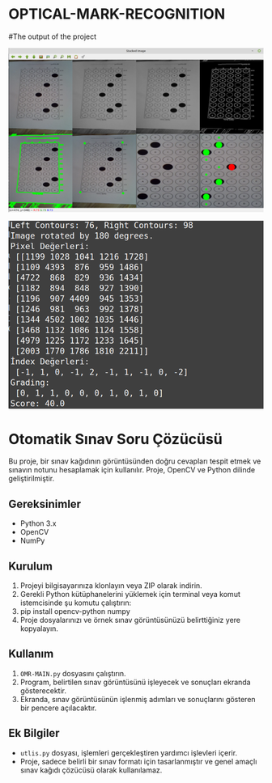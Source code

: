 # OPTICAL-MARK-RECOGNITION

#The output of the project

![Stacked-Images](çıktı.png)

![the output of the code](kod-output.png)


# Otomatik Sınav Soru Çözücüsü

Bu proje, bir sınav kağıdının görüntüsünden doğru cevapları tespit etmek ve sınavın notunu hesaplamak için kullanılır. Proje, OpenCV ve Python dilinde geliştirilmiştir.

## Gereksinimler

- Python 3.x
- OpenCV
- NumPy

## Kurulum

1. Projeyi bilgisayarınıza klonlayın veya ZIP olarak indirin.
2. Gerekli Python kütüphanelerini yüklemek için terminal veya komut istemcisinde şu komutu çalıştırın:
3. pip install opencv-python numpy
4. Proje dosyalarınızı ve örnek sınav görüntüsünüzü belirttiğiniz yere kopyalayın.
   

## Kullanım

1. `OMR-MAIN.py` dosyasını çalıştırın.
2. Program, belirtilen sınav görüntüsünü işleyecek ve sonuçları ekranda gösterecektir.
3. Ekranda, sınav görüntüsünün işlenmiş adımları ve sonuçlarını gösteren bir pencere açılacaktır.

## Ek Bilgiler

- `utlis.py` dosyası, işlemleri gerçekleştiren yardımcı işlevleri içerir.
- Proje, sadece belirli bir sınav formatı için tasarlanmıştır ve genel amaçlı sınav kağıdı çözücüsü olarak kullanılamaz.






   





 
